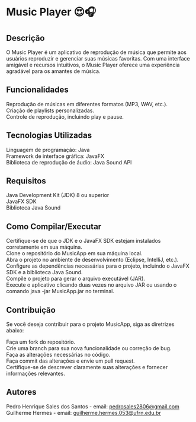 # Music Player 😍🎧
## Descrição
O Music Player é um aplicativo de reprodução de música que permite aos usuários reproduzir e gerenciar suas músicas favoritas. Com uma interface amigável e recursos intuitivos, o Music Player oferece uma experiência agradável para os amantes de música.

## Funcionalidades
Reprodução de músicas em diferentes formatos (MP3, WAV, etc.).<br>
Criação de playlists personalizadas.<br>
Controle de reprodução, incluindo play e pause.<br>

## Tecnologias Utilizadas
Linguagem de programação: Java <br>
Framework de interface gráfica: JavaFX <br>
Biblioteca de reprodução de áudio: Java Sound API <br>

## Requisitos
Java Development Kit (JDK) 8 ou superior <br>
JavaFX SDK <br>
Biblioteca Java Sound <br>
## Como Compilar/Executar <br>
Certifique-se de que o JDK e o JavaFX SDK estejam instalados corretamente em sua máquina. <br>
Clone o repositório do MusicApp em sua máquina local. <br>
Abra o projeto no ambiente de desenvolvimento (Eclipse, IntelliJ, etc.). <br>
Configure as dependências necessárias para o projeto, incluindo o JavaFX SDK e a biblioteca Java Sound. <br>
Compile o projeto para gerar o arquivo executável (JAR). <br>
Execute o aplicativo clicando duas vezes no arquivo JAR ou usando o comando java -jar MusicApp.jar no terminal. <br>
## Contribuição
Se você deseja contribuir para o projeto MusicApp, siga as diretrizes abaixo:

Faça um fork do repositório. <br>
Crie uma branch para sua nova funcionalidade ou correção de bug. <br>
Faça as alterações necessárias no código. <br>
Faça commit das alterações e envie um pull request. <br>
Certifique-se de descrever claramente suas alterações e fornecer informações relevantes. <br>

## Autores
Pedro Henrique Sales dos Santos - email: pedrosales2806@gmail.com <br>
Guilherme Hermes - email: guilherme.hermes.053@ufrn.edu.br
